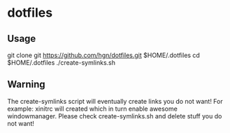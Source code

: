 dotfiles
========

Usage
-----

git clone git https://github.com/hgn/dotfiles.git $HOME/.dotfiles
cd $HOME/.dotfiles
./create-symlinks.sh

Warning
-------

The create-symlinks script will eventually create links you do not want! For
example: xinitrc will created which in turn enable awesome windowmanager.
Please check create-symlinks.sh and delete stuff you do not want!
